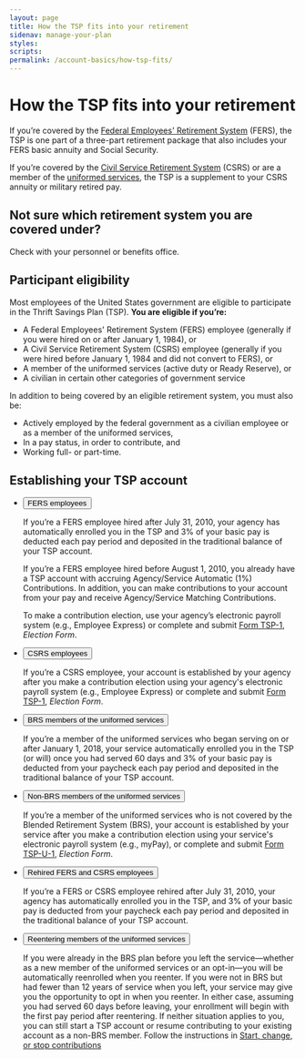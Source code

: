 ```yaml
---
layout: page
title: How the TSP fits into your retirement
sidenav: manage-your-plan
styles:
scripts:
permalink: /account-basics/how-tsp-fits/
---
```


# How the TSP fits into your retirement

If you’re covered by the [Federal Employees' Retirement System](#glossary) (FERS), the TSP is one part of a three-part retirement package that also includes your FERS basic annuity and Social Security.

If you’re covered by the [Civil Service Retirement System](#glossary) (CSRS) or are a member of the [uniformed services](#glossary), the TSP is a supplement to your CSRS annuity or military retired pay.


<div class="usa-alert usa-alert-info">
<div class="usa-alert-body" markdown="1">

## Not sure which retirement system you are covered under?

Check with your personnel or benefits office.
</div>
</div>


## Participant eligibility

Most employees of the United States government are eligible to participate in the Thrift Savings Plan (TSP). **You are eligible if you’re:**

- A Federal Employees' Retirement System (FERS) employee (generally if you were hired on or after January 1, 1984), or
- A Civil Service Retirement System (CSRS) employee (generally if you were hired before January 1, 1984 and did not convert to FERS), or
- A member of the uniformed services (active duty or Ready Reserve), or
- A civilian in certain other categories of government service

In addition to being covered by an eligible retirement system, you must also be:

- Actively employed by the federal government as a civilian employee or as a member of the uniformed services,
- In a pay status, in order to contribute, and
- Working full- or part-time.

## Establishing your TSP account


<ul class="usa-accordion">
  <li>
    <button class="usa-accordion-button"
      aria-expanded="true"
      aria-controls="a1">
      FERS employees
    </button>
<div id="a1" class="usa-accordion-content" markdown="1">

If you’re a FERS employee hired after July 31, 2010, your agency has automatically enrolled you in the TSP and 3% of your basic pay is deducted each pay period and deposited in the traditional balance of your TSP account.

If you’re a FERS employee hired before August 1, 2010, you already have a TSP account with accruing Agency/Service Automatic (1%) Contributions. In addition, you can make contributions to your account from your pay and receive Agency/Service Matching Contributions.

To make a contribution election, use your agency’s electronic payroll system (e.g., Employee Express) or complete and submit [Form TSP-1](/PDF/forms/tsp-1.pdf), *Election Form*.

</div>
  </li><li>
    <button class="usa-accordion-button"
      aria-expanded="false"
      aria-controls="a2">
      CSRS employees
    </button>
<div id="a2" class="usa-accordion-content" markdown="1">

If you’re a CSRS employee, your account is established by your agency after you make a contribution election using your agency's electronic payroll system (e.g., Employee Express) or complete and submit [Form TSP-1](/PDF/forms/tsp-1.pdf), *Election Form*.

</div>
  </li><li>
    <button class="usa-accordion-button"
      aria-expanded="false"
      aria-controls="a3">
      BRS members of the uniformed services
    </button>
<div id="a3" class="usa-accordion-content" markdown="1">

If you’re a member of the uniformed services who began serving on or after January 1, 2018, your service automatically enrolled you in the TSP (or will) once you had served 60 days and 3% of your basic pay is deducted from your paycheck each pay period and deposited in the traditional balance of your TSP account.

</div>
  </li><li>
    <button class="usa-accordion-button"
      aria-expanded="false"
      aria-controls="a4">
      Non-BRS members of the uniformed services
    </button>
<div id="a4" class="usa-accordion-content" markdown="1">

If you’re a member of the uniformed services who is not covered by the Blended Retirement System (BRS), your account is established by your service after you make a contribution election using your service's electronic payroll system (e.g., myPay), or complete and submit [Form TSP-U-1](/PDF/forms/tsp-u-1.pdf), *Election Form*.

</div>
  </li><li>
    <button class="usa-accordion-button"
      aria-expanded="false"
      aria-controls="a5">
      Rehired FERS and CSRS employees
    </button>
<div id="a5" class="usa-accordion-content" markdown="1">

If you’re a FERS or CSRS employee rehired after July 31, 2010, your agency has automatically enrolled you in the TSP, and 3% of your basic pay is deducted from your paycheck each pay period and deposited in the traditional balance of your TSP account.

</div>
  </li>
  <li>
    <button class="usa-accordion-button"
      aria-expanded="false"
      aria-controls="a6">
      Reentering members of the uniformed services
    </button>
<div id="a6" class="usa-accordion-content" markdown="1">

If you were already in the BRS plan before you left the service—whether as a new member of the uniformed services or an opt-in—you will be automatically reenrolled when you reenter. If you were not in BRS but had fewer than 12 years of service when you left, your service may give you the opportunity to opt in when you reenter. In either case, assuming you had served 60 days before leaving, your enrollment will begin with the first pay period after reentering. If neither situation applies to you, you can still start a TSP account or resume contributing to your existing account as a non-BRS member. Follow the instructions in [Start, change, or stop contributions](/making-contributions/start-change-stop-contributions/)

</div>
  </li>
</ul>

